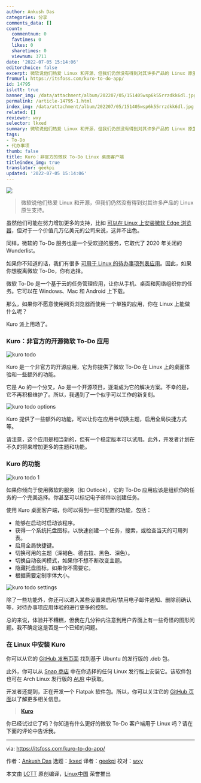 ```yaml
---
author: Ankush Das
categories: 分享
comments_data: []
count:
  commentnum: 0
  favtimes: 0
  likes: 0
  sharetimes: 0
  viewnum: 3711
date: '2022-07-05 15:14:06'
editorchoice: false
excerpt: 微软说他们热爱 Linux 和开源，但我们仍然没有得到对其许多产品的 Linux 原生支持。
fromurl: https://itsfoss.com/kuro-to-do-app/
id: 14795
islctt: true
banner_img: /data/attachment/album/202207/05/151405wsp6k55rrzdkk6dl.jpg
permalink: /article-14795-1.html
index_img: /data/attachment/album/202207/05/151405wsp6k55rrzdkk6dl.jpg.thumb.jpg
related: []
reviewer: wxy
selector: lkxed
summary: 微软说他们热爱 Linux 和开源，但我们仍然没有得到对其许多产品的 Linux 原生支持。
tags:
- To-Do
- 代办事项
thumb: false
title: Kuro：非官方的微软 To-Do Linux 桌面客户端
titleindex_img: true
translator: geekpi
updated: '2022-07-05 15:14:06'
---
```


![](/data/attachment/album/202207/05/151405wsp6k55rrzdkk6dl.jpg)



> 
> 微软说他们热爱 Linux 和开源，但我们仍然没有得到对其许多产品的 Linux 原生支持。
> 
> 
> 


虽然他们可能在努力增加更多的支持，比如 [可以在 Linux 上安装微软 Edge 浏览器](https://itsfoss.com/microsoft-edge-linux/)，但对于一个价值几万亿美元的公司来说，这并不出色。


同样，微软的 To-Do 服务也是一个受欢迎的服务，它取代了 2020 年关闭的 Wunderlist。


如果你不知道的话，我们有很多 [可用于 Linux 的待办事项列表应用](https://itsfoss.com/to-do-list-apps-linux/)。因此，如果你想脱离微软 To-Do，你有选择。


微软 To-Do 是一个基于云的任务管理应用，让你从手机、桌面和网络组织你的任务。它可以在 Windows、Mac 和 Android 上下载。


那么，如果你不愿意使用网页浏览器而使用一个单独的应用，你在 Linux 上能做什么呢？


Kuro 派上用场了。


### Kuro：非官方的开源微软 To-Do 应用


![kuro todo](/data/attachment/album/202207/05/151406gcoh2ylukkolyx2q.png)


Kuro 是一个非官方的开源应用，它为你提供了微软 To-Do 在 Linux 上的桌面体验和一些额外的功能。


它是 Ao 的一个分叉，Ao 是一个开源项目，逐渐成为它的解决方案。不幸的是，它不再积极维护了。所以，我遇到了一个似乎可以工作的新复刻。


![kuro todo options](/data/attachment/album/202207/05/151407jnneyvldnx83ddot.png)


Kuro 提供了一些额外的功能，可以让你在应用中切换主题，启用全局快捷方式等。


请注意，这个应用是相当新的，但有一个稳定版本可以试用。此外，开发者计划在不久的将来增加更多的主题和功能。


### Kuro 的功能


![kuro todo 1](/data/attachment/album/202207/05/151407ra7kufycug7oc7cg.png)


如果你倾向于使用微软的服务（如 Outlook），它的 To-Do 应用应该是组织你的任务的一个完美选择。你甚至可以标记电子邮件以创建任务。


使用 Kuro 桌面客户端，你可以得到一些可配置的功能，包括：


* 能够在启动时启动该程序。
* 获得一个系统托盘图标，以快速创建一个任务，搜索，或检查当天的可用列表。
* 启用全局快捷键。
* 切换可用的主题（深褐色、德古拉、黑色、深色）。
* 切换自动夜间模式，如果你不想不断改变主题。
* 隐藏托盘图标，如果你不需要它。
* 根据需要定制字体大小。


![kuro todo settings](/data/attachment/album/202207/05/151407cwz8r1rpibwar868.png)


除了一些功能外，你还可以进入某些设置来启用/禁用电子邮件通知、删除前确认等，对待办事项应用体验的进行更多的控制。


总的来说，体验并不糟糕，但我在几分钟内注意到用户界面上有一些奇怪的图形问题。我不确定这是否是一个已知的问题。


### 在 Linux 中安装 Kuro


你可以从它的 [GitHub 发布页面](https://github.com/davidsmorais/kuro/releases) 找到基于 Ubuntu 的发行版的 .deb 包。


此外，你可以从 [Snap 商店](https://snapcraft.io/kuro-desktop) 中在你选择的任何 Linux 发行版上安装它。该软件包也可在 Arch Linux 发行版的 [AUR](https://itsfoss.com/aur-arch-linux/) 中获取。


开发者还提到，正在开发一个 Flatpak 软件包。所以，你可以关注它的 [GitHub 页面](https://github.com/davidsmorais/kuro)以了解更多相关信息。



> 
> **[Kuro](https://github.com/davidsmorais/kuro)**
> 
> 
> 


你已经试过它了吗？你知道有什么更好的微软 To-Do 客户端用于 Linux 吗？请在下面的评论中告诉我。




---


via: <https://itsfoss.com/kuro-to-do-app/>


作者：[Ankush Das](https://itsfoss.com/author/ankush/) 选题：[lkxed](https://github.com/lkxed) 译者：[geekpi](https://github.com/geekpi) 校对：[wxy](https://github.com/wxy)


本文由 [LCTT](https://github.com/LCTT/TranslateProject) 原创编译，[Linux中国](https://linux.cn/) 荣誉推出